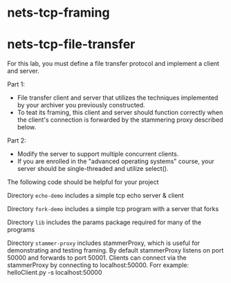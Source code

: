 # nets-tcp-framing

# nets-tcp-file-transfer

For this lab, you must define a file transfer protocol and implement a
client and server.  

Part 1:
* File transfer client and server that utilizes the techniques implemented by your archiver you previously constructed.
* To teat its framing, this client and server should function correctly when the client's connection is forwarded by the stammering proxy described below.

Part 2:
* Modify the server to support multiple concurrent clients. 
* If you are enrolled in the "advanced operating systems" course, your server should be single-threaded and utilize select().


The following code should be helpful for your project

Directory `echo-demo` includes a simple tcp echo server & client

Directory `fork-demo` includes a simple tcp program with a server that forks

Directory `lib` includes the params package required for many of the programs

Directory `stammer-proxy` includes stammerProxy, which is useful for demonstrating and testing framing.  By default stammerProxy listens on port 50000 and forwards to port 50001.   Clients can connect via the stammerProxy by connecting to localhost:50000.  Forr example: helloClient.py -s localhost:50000
